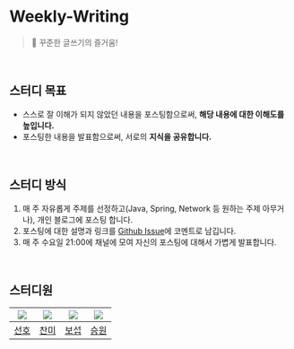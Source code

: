# Weekly-Writing

> 📝 꾸준한 글쓰기의 즐거움!

<br>

## 스터디 목표 

- 스스로 잘 이해가 되지 않았던 내용을 포스팅함으로써, **해당 내용에 대한 이해도를 높입니다.** 
- 포스팅한 내용을 발표함으로써, 서로의 **지식을 공유합니다.** 

<br>

## 스터디 방식 

1. 매 주 자유롭게 주제를 선정하고(Java, Spring, Network 등 원하는 주제 아무거나), 개인 블로그에 포스팅 합니다. 
2. 포스팅에 대한 설명과 링크를 [Github Issue](https://github.com/Study-Steady/Weekly-Writing/issues)에 코멘트로 남깁니다.
2. 매 주 수요일 21:00에 채널에 모여 자신의 포스팅에 대해서 가볍게 발표합니다.  

<br>

## 스터디원 

| ![](https://github.com/haero77.png?size=80) | ![](https://github.com/tinajeong.png?size=80) | ![](https://github.com/boompatron.png?size=80) | ![](https://github.com/goseungwon.png?size=80) |
|:-------------------------------------------:|:---------------------------------------------:|:----------------------------------------------:|:----------------------------------------------:|
|     [선호](https://github.com/preferkim)      |      [찬미](https://github.com/tinajeong)       |      [보섭](https://github.com/boompatron)       |      [승원](https://github.com/goseungwon)       |


